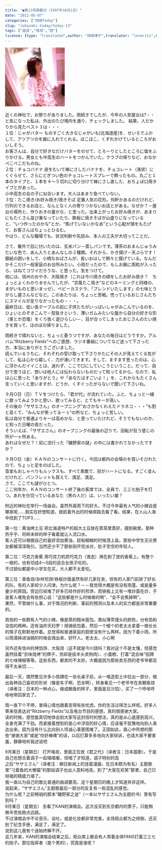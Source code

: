 ```yaml
---
title: "●第13号掲載分（1997年10月1日）"
date: "2011-05-07"
categories: ["岡崎Today"]
slug: "/okazaki-today/today-13"
tags: ["庙会","电视","雨"]
license: {type: "translated",author: "岡崎律子",translator: "loveritz",reproduced-url: "http://www.ne.jp/asahi/okazaki/book/today/today13.html",reproduced-website: "岡崎律子Book"}
---
```


[![suwatte](./images/suwatte.jpg)](./images/suwatte.jpg)  

  
近くの神社で、お祭りがありました。雨続きでしたが、今年の人気屋台は?・・ と気になった私は、外出のたび境内を通り、チェックしました。 結果、人だかりから見たベスト３は・・・  
１位：じゃがバター ものすごく大きなじゃがいも\[北海道産\]を、せいろでふかして、アツアツのを器に入れてくれる。ほこほこ、くずれかけているところがおいしそう。  
お客さんは、自分で好きなだけバターをのせて、とろーりとしたところに塩をふりかける。男女とも中高生のハートをつかんでいた。クラブの帰りなど、おなかぺこぺこだものね。  
２位：チョコバナナ 皮をむいて棒にさしたバナナを、チョコレート（液状）にくぐらせて、さらにどぎつい色のチョコレートスプレーで飾ったもの。丸ごと１本のタイプと、１本を４～５切れに切り分けて棒にさし直した、おちょぼ口用タイプとがあった。  
小中高生の女の子に似合います。大人はあまり食べていない。  
３位：たこ焼き/お好み焼き/焼きそば 定番人気の花形。何軒かあるのだけれど、行列のできるお店と、なんとなく人の寄りつかないお店とがある。なぜか？－屋台の場所と、作りおきの量かな、と思った。出来上がったお好み焼きが、あまりにもたくさん並び重なっていたり、鉄板に焼きそばが山盛りになっていると、“いつ作ったのかな”とか、“焦げていないかなあ”という心配が頭をもたげて、お客さんはちょっとひるむ。  
やはり、どんな職場でも、状況判断や先読み、本人の工夫が大切ってことだ。  

  
さて、番外で目に付いたのは、玄米パン－蒸しパンです。薄茶のおまんじゅうみたいな色で、あん入りとあんなしの２種類。それから、かき揚げ－天ぷらです！　銀紙の囲いをして、小柄なおばさんが、長いおはしで黙々と揚げている。なんだかそこだけ一般家庭のお台所みたい。小雨だったので、もしお鍋に雨粒が入ったら、はねてコワイだろうな、と思った。気をつけて。  
他には、信州のおやき、大阪焼き（これは今川焼きの顔をしたお好み焼き？　ちょっとよくわかりませんでしたが、“京風たこ焼き”などのネーミングと同様の、まがいものと思いまっせ）、ベビーカステラ、「ブレンドいたします」の七味とうがらし屋さんなどなど。このあたりは、ちょっと苦戦。売っているおじさんたちにスマイルが足りなかったもの・・・。  
最終日は、低い長テーブルの前に子供たちがいっぱいしゃがみこんでいるのを、ひょいとのぞきこんで－型抜きという、薄いガムみたいな盤から自分の好きな形（車とか恐竜）をくり抜く遊びらしい－、目が合ってしまったおじさんのたい焼きを買って、ほのぼの帰りました。  

  
雨続きで晴れないと、ちょっと憂うつですが、あなたの毎日はどうですか。アルバム“Ritzberry Fields”へのご感想、ラジオ番組についてなど送って下さった方、本当にありがとうございました。  
読んでいるうちに、それぞれの受け取って下さりかたにその人が見えてくる気がして、私は心から嬉しく、力が湧いてきます。そして、ますます思ったのは、心に浮かんだイイことは、迷わず、ここで口にしていこうということ。だって、自分で思うほど、想いは他人には伝わらないものだって知ってるから。なので、私は心に思った「ありがとう」や「あなたはすごいよ！」を、これからもたくさん言っていくと思いますが、どうか、くすぐったがらないで聞いて下さいね。  

  
９月○日（日）ＴＶをつけたら、「君が代」が流れていた。ふと、ちょっと一緒に歌ってみようかと思い、歌ってみると、とてもキーが高い。  
その後の「サザエさん」のオープニング“おさかなくわえたドラネコ・・・”も割と高くて、“みんなが笑ってるーぅ”の所など、ちょっと苦しい。  
私は自分で普通よりキーは高めかな、と思っていたけれど、そうでもないのか、と知った日曜の夜だった。  
そういえば、「サザエさん」のオープニングの最後の辺りで、回転が狂う感じの所が一ヶ所ある。  
あれはなぜだ？！前に流行った「磯野家の謎」の中には書かれてなかったですか？  

  
９月○日（金）ＫＡＮのコンサートに行く。今回は都内の会場のを買いそびれたので、ちょっと足をのばした。  
音楽もおしゃべりもルックスも、すべて素敵で、目がハートになる。すごく並んだけれど、パンフレットも買えて、満足、満足。  
さて、ここでも謎がひとつ。  
ここ何年か、ＫＡＮのコンサート終了後の客席では、全員で、三三七拍子を打つ。あれを仕切っているあなた（男の人だ）は、いったい誰？  

  
附近的神社在举行一场庙会。虽然外面雨下的好大，不过今年最有人气的小摊会是哪家呢……我实在好想知道，就趁着外出的时候顺路去看了看。结果，在人山人海中找到了TOP3……  

  
第一位：黄油烤土豆 把北海道特产的超大土豆放在蒸笼里蒸好，摆到碗里。那种热乎乎、将碎未碎的样子看着就让人流口水。  
客人还可以根据自己的喜好添加黄油，趁粘糊糊的时候洒上盐。那些中学生无论男女都被深深吸引。当然还少不了那些刚开完派对，肚子空空的年轻人。  

  
第二位：巧克力香蕉 用巧克力机把巧克力（液态）淋在剥了皮的香蕉上。有整个一根的，也有切成4～5段的适合女孩子吃的。  
不过貌似都是中小学生在买，大人都不太爱吃。  

  
第三位：章鱼烧/杂样煎饼/铁板炒面虽然有好几家在卖，但有的人家门前排了好长的队，有的人家却少人问津。为什么呢？－－我觉得大概是有没有雨蓬、或是量多量少的原因。旁边已经堆了好多已经作好的煎饼，而铁板上又有一堆炒面在炒，于是客人难免会有些担心说：“这些都是什么时候做的啊”、“会不会焦掉啊”。  
果然，不管做什么事，对于情况的判断、事前的预测以及本人的实力都是非常重要的。  

  
其他的一些颇有人气的小摊，像是蒸的糙米面包。类似薄茶馒头的颜色，分有馅和没馅的两种。还有油炸天妇罗！用锡纸包着，然后一个矮个的老太太拿着一根长长的筷子在默默地炸着。总觉得和普通家庭的厨房没有什么两样。因为下着小雨，所以雨滴掉进油锅的时候会溅出来，好吓人。老太太，小心啊  

  
另外还有信州的烤馅饼、大阪烧（这不就是今川烧吗？我对这个不是太懂，但感觉虽然挂着“京味烧烤”的牌子，但却是挂羊头卖狗肉）、小蛋糕、打着“混合味”招牌的七味辣椒等等。这些东西，都卖的不太好。大概是因为那些卖东西的老爷爷都显得不太亲切……  

  
最后一天，偶然瞥见许多小孩蹲在一张长桌子前，从一堆造型土中拉出一部分，做出各种自己喜欢的形状（像是车子啊、恐龙啊），转身看见一个老爷爷在卖鲷鱼烧（译者注：日本的一种点心，做成鲷鱼的样子，里面是豆沙馅），买了一个呼哧呼哧地带回家去了。  

  
雨一直下个不停，害得心情也跟着变得有些忧虑。你的生活过得怎么样呢。好多人寄来信表达对“Ritzberry Fields”以及电台节目的感想，真的很感谢大家。  
读的时候，感觉能真切地体会到大家写这封信时的想法，真的是从心底感到高兴，全身充满了干劲。而紧接着想到的是心中浮现的好心情，应该毫不犹豫地向别人表达出来。因为没有什么比向别人坦诚心事更困难了。正因如此，我心中所想的那些“谢谢大家”或是“你好棒噢”的话，以后打算多多地向大家倾诉，也请大家不要害羞，静静地听我述说吧  

  
9月某日（星期日） 打开电视，里面正在放《君之代》（译者注：日本国歌）。于是自己也想合着调子一起唱唱看，但唱了才知道，调子特别的高  
之后“サザエさん”（译者注：朝日新闻上的连载漫画，在日本颇为有名）主题歌里“刁着鱼的大懒猫”的那段调子也出人意料地高，到了“大家在欢笑”那里，自己已经唱的精疲力竭了。  
我一直以为自己的歌比普通的曲调要高，这个星期日的晚上才知道并非这样。  
说起来，“サザエさん”主题歌最后一部分的反复有一些混乱的感觉。  
为什么呢？之前畅销的那本“磯野家之迷”（一本以サザエさん为主题的书）里有写到吗？  
9月某日（星期五） 去看了KAN的演唱会。这次没买到东京都内的票子，只能稍微辛苦些跑点远路。  
不过演唱会中不论音乐、谈吐，或是化妆都非常完美，全场观众都为之倾倒，还买到了纪念手册，满足了，满足了。  
说到这儿我有个迷始终解不开。  
这几年来，KAN的演唱会结束之后，观众席上都会有人带着全体FANS打着三三七的拍子。那位指挥者（是个男的），究竟是谁呢？
